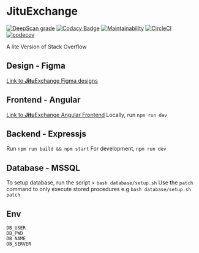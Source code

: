 # JituExchange

[![DeepScan grade](https://deepscan.io/api/teams/21091/projects/24818/branches/767576/badge/grade.svg)](https://deepscan.io/dashboard#view=project&tid=21091&pid=24818&bid=767576)  [![Codacy Badge](https://app.codacy.com/project/badge/Grade/915df3d65dce4de99d951b98aed0adec)](https://app.codacy.com/gh/JoshuaOndieki/JituExchange/dashboard?utm_source=gh&utm_medium=referral&utm_content=&utm_campaign=Badge_grade)  [![Maintainability](https://api.codeclimate.com/v1/badges/21c2d6cf64a286bec13c/maintainability)](https://codeclimate.com/github/JoshuaOndieki/JituExchange/maintainability) [![CircleCI](https://dl.circleci.com/status-badge/img/gh/JoshuaOndieki/JituExchange/tree/main.svg?style=svg)](https://dl.circleci.com/status-badge/redirect/gh/JoshuaOndieki/JituExchange/tree/main)    [![codecov](https://codecov.io/gh/JoshuaOndieki/JituExchange/branch/main/graph/badge.svg?token=bUUlsJmXDm)](https://codecov.io/gh/JoshuaOndieki/JituExchange)

A lite Version of Stack Overflow

## Design - Figma

[Link to **Jitu**Exchange Figma designs](https://www.figma.com/file/q9AedsAJNIKBq2WE1FV1G9/JituExchange?type=design&t=qZMzWbc3PWJVdNlX-1)

## Frontend - Angular

[Link to **Jitu**Exchange Angular Frontend](https://jituexchange.vercel.app)
Locally, run `npm run dev`

## Backend - Expressjs

Run `npm run build && npm start`
For development, `npm run dev`

## Database - MSSQL

To setup database, run the script > `bash database/setup.sh`
Use the `patch` command to only execute stored procedures e.g `bash database/setup.sh patch`

## Env

```env
DB_USER
DB_PWD
DB_NAME
DB_SERVER
```
